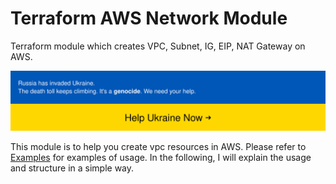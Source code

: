 # Terraform AWS Network Module

Terraform module which creates VPC, Subnet, IG, EIP, NAT Gateway on AWS.

[![SWUbanner](https://raw.githubusercontent.com/vshymanskyy/StandWithUkraine/main/banner2-direct.svg)](https://github.com/vshymanskyy/StandWithUkraine/blob/main/docs/README.md)

This module is to help you create vpc resources in AWS.
Please refer to [Examples](./examples/) for examples of usage.
In the following, I will explain the usage and structure in a simple way.
